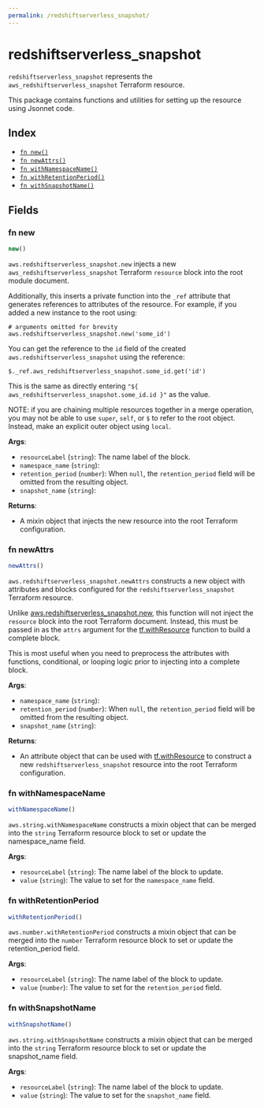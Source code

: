 ```yaml
---
permalink: /redshiftserverless_snapshot/
---
```


# redshiftserverless_snapshot

`redshiftserverless_snapshot` represents the `aws_redshiftserverless_snapshot` Terraform resource.



This package contains functions and utilities for setting up the resource using Jsonnet code.


## Index

* [`fn new()`](#fn-new)
* [`fn newAttrs()`](#fn-newattrs)
* [`fn withNamespaceName()`](#fn-withnamespacename)
* [`fn withRetentionPeriod()`](#fn-withretentionperiod)
* [`fn withSnapshotName()`](#fn-withsnapshotname)

## Fields

### fn new

```ts
new()
```


`aws.redshiftserverless_snapshot.new` injects a new `aws_redshiftserverless_snapshot` Terraform `resource`
block into the root module document.

Additionally, this inserts a private function into the `_ref` attribute that generates references to attributes of the
resource. For example, if you added a new instance to the root using:

    # arguments omitted for brevity
    aws.redshiftserverless_snapshot.new('some_id')

You can get the reference to the `id` field of the created `aws.redshiftserverless_snapshot` using the reference:

    $._ref.aws_redshiftserverless_snapshot.some_id.get('id')

This is the same as directly entering `"${ aws_redshiftserverless_snapshot.some_id.id }"` as the value.

NOTE: if you are chaining multiple resources together in a merge operation, you may not be able to use `super`, `self`,
or `$` to refer to the root object. Instead, make an explicit outer object using `local`.

**Args**:
  - `resourceLabel` (`string`): The name label of the block.
  - `namespace_name` (`string`): 
  - `retention_period` (`number`):  When `null`, the `retention_period` field will be omitted from the resulting object.
  - `snapshot_name` (`string`): 

**Returns**:
- A mixin object that injects the new resource into the root Terraform configuration.


### fn newAttrs

```ts
newAttrs()
```


`aws.redshiftserverless_snapshot.newAttrs` constructs a new object with attributes and blocks configured for the `redshiftserverless_snapshot`
Terraform resource.

Unlike [aws.redshiftserverless_snapshot.new](#fn-redshiftserverless_snapshotnew), this function will not inject the `resource`
block into the root Terraform document. Instead, this must be passed in as the `attrs` argument for the
[tf.withResource](https://github.com/tf-libsonnet/core/tree/main/docs#fn-withresource) function to build a complete block.

This is most useful when you need to preprocess the attributes with functions, conditional, or looping logic prior to
injecting into a complete block.

**Args**:
  - `namespace_name` (`string`): 
  - `retention_period` (`number`):  When `null`, the `retention_period` field will be omitted from the resulting object.
  - `snapshot_name` (`string`): 

**Returns**:
  - An attribute object that can be used with [tf.withResource](https://github.com/tf-libsonnet/core/tree/main/docs#fn-withresource) to construct a new `redshiftserverless_snapshot` resource into the root Terraform configuration.


### fn withNamespaceName

```ts
withNamespaceName()
```

`aws.string.withNamespaceName` constructs a mixin object that can be merged into the `string`
Terraform resource block to set or update the namespace_name field.



**Args**:
  - `resourceLabel` (`string`): The name label of the block to update.
  - `value` (`string`): The value to set for the `namespace_name` field.


### fn withRetentionPeriod

```ts
withRetentionPeriod()
```

`aws.number.withRetentionPeriod` constructs a mixin object that can be merged into the `number`
Terraform resource block to set or update the retention_period field.



**Args**:
  - `resourceLabel` (`string`): The name label of the block to update.
  - `value` (`number`): The value to set for the `retention_period` field.


### fn withSnapshotName

```ts
withSnapshotName()
```

`aws.string.withSnapshotName` constructs a mixin object that can be merged into the `string`
Terraform resource block to set or update the snapshot_name field.



**Args**:
  - `resourceLabel` (`string`): The name label of the block to update.
  - `value` (`string`): The value to set for the `snapshot_name` field.
